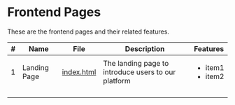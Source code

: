 # Frontend Pages

These are the frontend pages and their related features. 

  
| # | Name         | File                     | Description                                         | Features                                     |
|---|--------------|--------------------------|-----------------------------------------------------|----------------------------------------------|
| 1 | Landing Page | [index.html](index.html) | The landing page to introduce users to our platform | <ul> <li> item1 </li> <li> item2 </li> </ul> |
|   |              |                          |                                                     |                                              |
|   |              |                          |                                                     |                                              |
|   |              |                          |                                                     |                                              |
